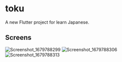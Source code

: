 # toku

A new Flutter project for learn Japanese.

## Screens
![Screenshot_1679788299](https://user-images.githubusercontent.com/109968682/227747977-528541d0-f28a-43db-b481-833d8296834e.png)
![Screenshot_1679788306](https://user-images.githubusercontent.com/109968682/227747978-108f059f-7399-4643-8348-8f2e8fc9117f.png)
![Screenshot_1679788313](https://user-images.githubusercontent.com/109968682/227747980-9edb0f42-21ba-4f35-919d-b8803fbe88e1.png)


